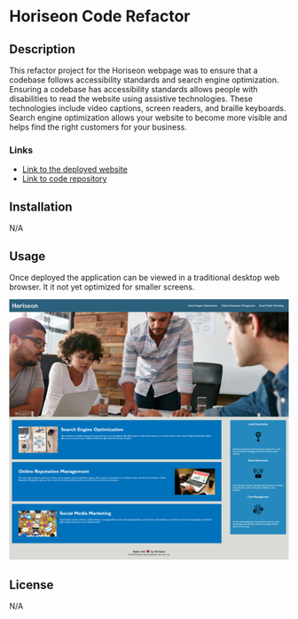# Horiseon Code Refactor

## Description

This refactor project for the Horiseon webpage was to ensure that a codebase follows accessibility standards and search engine optimization. Ensuring a codebase has accessibility standards allows people with disabilities to read the website using assistive technologies. These technologies include video captions, screen readers, and braille keyboards. Search engine optimization allows your website to become more visible and helps find the right customers for your business. 

### Links
+ [Link to the deployed website](https://ayesslee.github.io/horiseon-code-refactor/)
+ [Link to code repository](https://github.com/ayesslee/horiseon-code-refactor)
## Installation

N/A

## Usage
Once deployed the application can be viewed in a traditional desktop web browser.  It it not yet optimized for smaller screens.

![screenshot of index.html](./assets/images/screenshot.png)

## License

N/A

